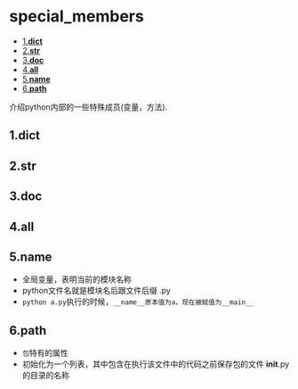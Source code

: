 # special_members

<!-- vim-markdown-toc Marked -->

* [1.__dict__](#1.__dict__)
* [2.__str__](#2.__str__)
* [3.__doc__](#3.__doc__)
* [4.__all__](#4.__all__)
* [5.__name__](#5.__name__)
* [6.__path__](#6.__path__)

<!-- vim-markdown-toc -->

介绍python内部的一些特殊成员(变量，方法).

## 1.__dict__

## 2.__str__

## 3.__doc__

## 4.__all__

## 5.__name__

- 全局变量，表明当前的模块名称
- python文件名就是模块名后跟文件后缀 .py
- `python a.py`执行的时候，`__name__原本值为a，现在被赋值为__main__`

## 6.__path__

- `包`特有的属性
- 初始化为一个列表，其中包含在执行该文件中的代码之前保存包的文件 __init__.py 的目录的名称

